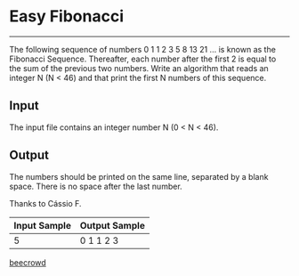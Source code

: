 # Easy Fibonacci

---

The following sequence of numbers 0 1 1 2 3 5 8 13 21 ... is known as 
the Fibonacci Sequence. Thereafter, each number after the first 2 is 
equal to the sum of the previous two numbers. Write an algorithm that 
reads an integer N (N < 46) and that print the first N numbers of 
this sequence.

## Input

The input file contains an integer number N (0 < N < 46).

## Output

The numbers ​​should be printed on the same line, separated by a blank space. There is no space after the last number.

Thanks to Cássio F.

| Input Sample | Output Sample |
| ------------ | ------------- |
| 5            | 0 1 1 2 3     |

[beecrowd](https://www.beecrowd.com.br/judge/en/problems/view/1151)
